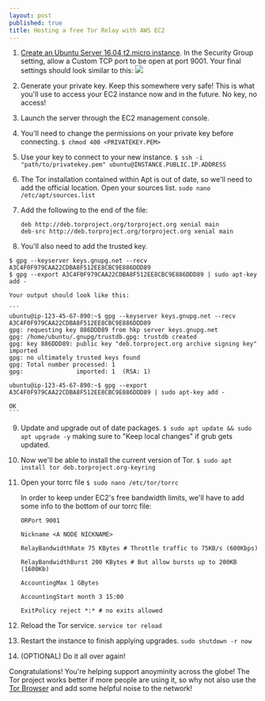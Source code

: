 ```yaml
---
layout: post
published: true
title: Hosting a free Tor Relay with AWS EC2
---
```


1. [Create an Ubuntu Server 16.04 t2.micro instance](https://aws.amazon.com/ec2/). In the Security Group setting, allow a Custom TCP port to be open at port 9001. Your final settings should look similar to this: ![]({{site.baseurl}}/img/torEC2.png)
2. Generate your private key. Keep this somewhere very safe! This is what you'll use to access your EC2 instance now and in the future. No key, no access!
3. Launch the server through the EC2 management console.
4. You'll need to change the permissions on your private key before connecting. `$ chmod 400 <PRIVATEKEY.PEM>`
5. Use your key to connect to your new instance. `$ ssh -i "path/to/privatekey.pem" ubuntu@INSTANCE.PUBLIC.IP.ADDRESS`
6. The Tor installation contained within Apt is out of date, so we'll need to add the official location. Open your sources list. `sudo nano /etc/apt/sources.list`
7. Add the following to the end of the file:
	```
	deb http://deb.torproject.org/torproject.org xenial main
	deb-src http://deb.torproject.org/torproject.org xenial main
	```

8. You'll also need to add the trusted key. 
```
$ gpg --keyserver keys.gnupg.net --recv A3C4F0F979CAA22CDBA8F512EE8CBC9E886DDD89
$ gpg --export A3C4F0F979CAA22CDBA8F512EE8CBC9E886DDD89 | sudo apt-key add -
```
	
    Your output should look like this:

	```
	ubuntu@ip-123-45-67-890:~$ gpg --keyserver keys.gnupg.net --recv A3C4F0F979CAA22CDBA8F512EE8CBC9E886DDD89
	gpg: requesting key 886DDD89 from hkp server keys.gnupg.net
	gpg: /home/ubuntu/.gnupg/trustdb.gpg: trustdb created
	gpg: key 886DDD89: public key "deb.torproject.org archive signing key" imported
	gpg: no ultimately trusted keys found
	gpg: Total number processed: 1
	gpg:               imported: 1  (RSA: 1)

	ubuntu@ip-123-45-67-890:~$ gpg --export A3C4F0F979CAA22CDBA8F512EE8CBC9E886DDD89 | sudo apt-key add -

	OK
	```

9. Update and upgrade out of date packages. `$ sudo apt update && sudo apt upgrade -y` making sure to "Keep local changes" if grub gets updated.

10. Now we'll be able to install the current version of Tor. `$ sudo apt install tor deb.torproject.org-keyring`

11. Open your torrc file `$ sudo nano /etc/tor/torrc`
	
    In order to keep under EC2's free bandwidth limits, we'll have to add some info to the bottom of our torrc file:
    
	```
	ORPort 9001
 
	Nickname <A NODE NICKNAME>
 
	RelayBandwidthRate 75 KBytes # Throttle traffic to 75KB/s (600Kbps)
 
	RelayBandwidthBurst 200 KBytes # But allow bursts up to 200KB (1600Kb)
 
	AccountingMax 1 GBytes
 
	AccountingStart month 3 15:00
 
	ExitPolicy reject *:* # no exits allowed
	```

12. Reload the Tor service. `service tor reload`

13. Restart the instance to finish applying upgrades. `sudo shutdown -r now`

14. (OPTIONAL) Do it all over again!

Congratulations! You're helping support anoyminity across the globe! The Tor project works better if more people are using it, so why not also use the [Tor Browser](https://www.torproject.org/download/download-easy.html.en) and add some helpful noise to the network!
